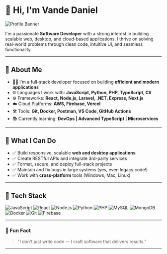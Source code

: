 # 👋 Hi, I'm Vande Daniel

![Profile Banner](https://github.com/VandeDaniel/VandeDaniel/blob/main/banner.png) <!-- Optional: Replace or remove -->

I'm a passionate **Software Developer** with a strong interest in building scalable web, desktop, and cloud-based applications. I thrive on solving real-world problems through clean code, intuitive UI, and seamless functionality.

---

## 🚀 About Me

- 🧑‍💻 I'm a full-stack developer focused on building **efficient and modern applications**
- 🌐 Languages I work with: **JavaScript, Python, PHP, TypeScript, C#**
- ⚙️ Frameworks: **React, Node.js, Laravel, .NET, Express, Next.js**
- ☁️ Cloud Platforms: **AWS, Firebase, Vercel**
- 🛠 Tools: **Git, Docker, Postman, VS Code, GitHub Actions**
- 📚 Currently learning: **DevOps | Advanced TypeScript | Microservices**

---

## 💼 What I Can Do

- ✅ Build responsive, scalable **web and desktop applications**
- ✅ Create RESTful APIs and integrate 3rd-party services
- ✅ Format, secure, and deploy full-stack projects
- ✅ Maintain and fix bugs in large systems (yes, even legacy code!)
- ✅ Work with **cross-platform** tools (Windows, Mac, Linux)

---

## 🧰 Tech Stack

![JavaScript](https://img.shields.io/badge/-JavaScript-black?style=flat-square&logo=javascript)
![React](https://img.shields.io/badge/-React-black?style=flat-square&logo=react)
![Node.js](https://img.shields.io/badge/-Node.js-black?style=flat-square&logo=node.js)
![Python](https://img.shields.io/badge/-Python-black?style=flat-square&logo=python)
![PHP](https://img.shields.io/badge/-PHP-black?style=flat-square&logo=php)
![MySQL](https://img.shields.io/badge/-MySQL-black?style=flat-square&logo=mysql)
![MongoDB](https://img.shields.io/badge/-MongoDB-black?style=flat-square&logo=mongodb)
![Docker](https://img.shields.io/badge/-Docker-black?style=flat-square&logo=docker)
![Git](https://img.shields.io/badge/-Git-black?style=flat-square&logo=git)
![Firebase](https://img.shields.io/badge/-Firebase-black?style=flat-square&logo=firebase)

---

### 📌 Fun Fact
> "I don't just write code — I craft software that delivers results."

---
